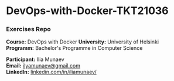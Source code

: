 # DevOps-with-Docker-TKT21036
### Exercises Repo  

**Course:** DevOps with Docker 
**University:** University of Helsinki  
**Programm:** Bachelor's Programme in Computer Science

**Participant:** Ilia Munaev  
**Email:** ilyamunaev@gmail.com  
**LinkedIn:** [linkedin.com/in/iliamunaev/](https://www.linkedin.com/in/iliamunaev/)
